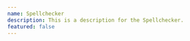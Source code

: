 ```yaml
---
name: Spellchecker
description: This is a description for the Spellchecker.
featured: false
---
```

